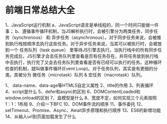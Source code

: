 # 前端日常总结大全
1、JavaScript运行机制
a、JavaScript语言是单线程的，同一个时间只能做一件事；
b、遵循事件循环机制，当JS解析执行时，会被引擎分为两类任务，同步任务（synchronous） 和 异步任务（asynchronous）。对于同步任务来说，会被推到执行栈按顺序去执行这些任务。对于异步任务来说，当其可以被执行时，会被放到一个 任务队列（task queue） 里等待JS引擎去执行。当执行栈中的所有同步任务完成后，JS引擎才会去任务队列里查看是否有任务存在，并将任务放到执行栈中去执行，执行完了又会去任务队列里查看是否有已经可以执行的任务。这种循环检查的机制，就叫做事件循环(Event Loop)。对于任务队列，其实是有更细的分类。其被分为 微任务（microtask）队列 & 宏任务（macrotask）队列。

1、 data-name、data-age等HTML5自定义属性
2、title的作用
3、列表循环
4、script是什么
5、defer和async的区别
6、DOMContentLoaded和window.onload的区别
7、盒模型是什么
8、宽度不定，如何实现三个元素按照1：1：1布局
9、介绍一下BFC
10、DOM事件流的顺序
11、事件委托
12、setTimeout、Promise、Async、Await异步原理和执行顺序
13、ES6的新增功能
14、从输入url到页面加载发生了什么
